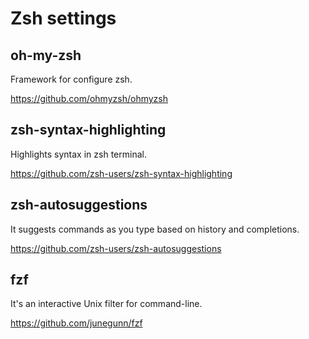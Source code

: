 # Zsh settings

## oh-my-zsh

Framework for configure zsh.

https://github.com/ohmyzsh/ohmyzsh 

## zsh-syntax-highlighting

Highlights syntax in zsh terminal.

https://github.com/zsh-users/zsh-syntax-highlighting

## zsh-autosuggestions

It suggests commands as you type based on history and completions.

https://github.com/zsh-users/zsh-autosuggestions

## fzf

It's an interactive Unix filter for command-line.

https://github.com/junegunn/fzf

